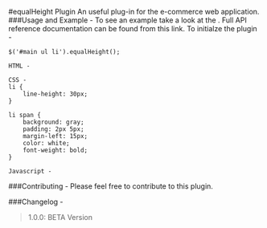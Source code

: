 #equalHeight Plugin
An useful plug-in for the e-commerce web application.
###Usage and Example -
To see an example take a look at the .
Full API reference documentation can be found from this link.
To initialze the plugin - 
```
$('#main ul li').equalHeight();
```

```
HTML - 

```

```
CSS - 
li {
	line-height: 30px;
}

li span {
	background: gray;
	padding: 2px 5px;
	margin-left: 15px;
	color: white;
	font-weight: bold;
}
```

```
Javascript -  

```

###Contributing -
Please feel free to contribute to this plugin.

###Changelog -
> 1.0.0: BETA Version

